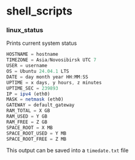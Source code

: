 # shell_scripts
### linux_status
Prints current system status

```js
HOSTNAME = hostname
TIMEZONE = Asia/Novosibirsk UTC 7
USER = username
OS = Ubuntu 24.04.1 LTS
DATE = day month year HH:MM:SS
UPTIME = x days, y hours, z minutes
UPTIME_SEC = 239893
IP = ipv4 (eth0)
MASK = netmask (eth0)
GATEWAY = default_gateway
RAM_TOTAL = X GB
RAM_USED = Y GB
RAM_FREE = Z GB
SPACE_ROOT = X MB
SPACE_ROOT_USED = Y MB
SPACE_ROOT_FREE = Z MB
```
This output can be saved into a `timedate.txt` file 